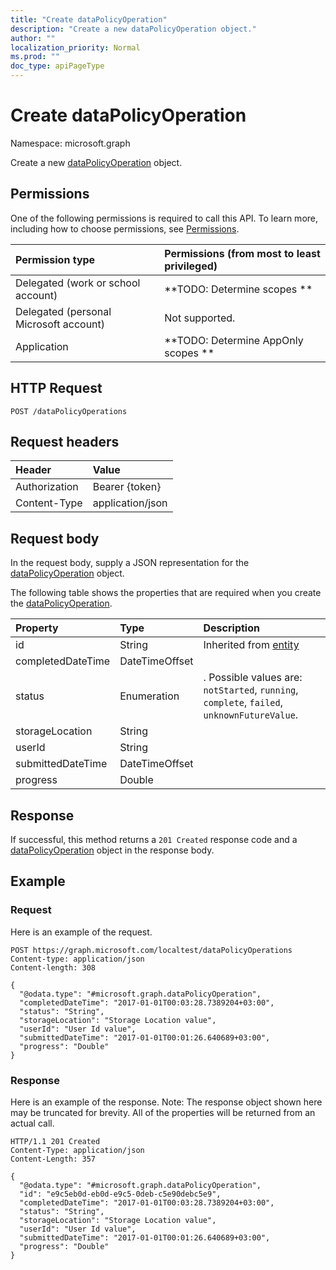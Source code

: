 ```yaml
---
title: "Create dataPolicyOperation"
description: "Create a new dataPolicyOperation object."
author: ""
localization_priority: Normal
ms.prod: ""
doc_type: apiPageType
---
```


# Create dataPolicyOperation

Namespace: microsoft.graph

Create a new [dataPolicyOperation](../resources/datapolicyoperation.md) object.

## Permissions
One of the following permissions is required to call this API. To learn more, including how to choose permissions, see [Permissions](/concepts/permissions-reference.md).

|Permission type|Permissions (from most to least privileged)|
|:---|:---|
|Delegated (work or school account)|**TODO: Determine scopes **|
|Delegated (personal Microsoft account)|Not supported.|
|Application|**TODO: Determine AppOnly scopes **|

## HTTP Request
<!-- {
  "blockType": "ignored"
}
-->
``` http
POST /dataPolicyOperations
```

## Request headers
|Header|Value|
|:---|:---|
|Authorization|Bearer {token}|
|Content-Type|application/json|

## Request body
In the request body, supply a JSON representation for the [dataPolicyOperation](../resources/datapolicyoperation.md) object.

The following table shows the properties that are required when you create the [dataPolicyOperation](../resources/datapolicyoperation.md).

|Property|Type|Description|
|:---|:---|:---|
|id|String| Inherited from [entity](../resources/entity.md)|
|completedDateTime|DateTimeOffset||
|status|Enumeration|. Possible values are: `notStarted`, `running`, `complete`, `failed`, `unknownFutureValue`.|
|storageLocation|String||
|userId|String||
|submittedDateTime|DateTimeOffset||
|progress|Double||



## Response
If successful, this method returns a `201 Created` response code and a [dataPolicyOperation](../resources/datapolicyoperation.md) object in the response body.

## Example

### Request
Here is an example of the request.
<!-- {
  "blockType": "request",
  "name": "create_datapolicyoperation_from_datapolicyoperations"
}
-->
``` http
POST https://graph.microsoft.com/localtest/dataPolicyOperations
Content-type: application/json
Content-length: 308

{
  "@odata.type": "#microsoft.graph.dataPolicyOperation",
  "completedDateTime": "2017-01-01T00:03:28.7389204+03:00",
  "status": "String",
  "storageLocation": "Storage Location value",
  "userId": "User Id value",
  "submittedDateTime": "2017-01-01T00:01:26.640689+03:00",
  "progress": "Double"
}
```

### Response
Here is an example of the response. Note: The response object shown here may be truncated for brevity. All of the properties will be returned from an actual call.
<!-- {
  "blockType": "response",
  "truncated": true,
  "@odata.type": "microsoft.graph.datapolicyoperation"
}
-->
``` http
HTTP/1.1 201 Created
Content-Type: application/json
Content-Length: 357

{
  "@odata.type": "#microsoft.graph.dataPolicyOperation",
  "id": "e9c5eb0d-eb0d-e9c5-0deb-c5e90debc5e9",
  "completedDateTime": "2017-01-01T00:03:28.7389204+03:00",
  "status": "String",
  "storageLocation": "Storage Location value",
  "userId": "User Id value",
  "submittedDateTime": "2017-01-01T00:01:26.640689+03:00",
  "progress": "Double"
}
```

